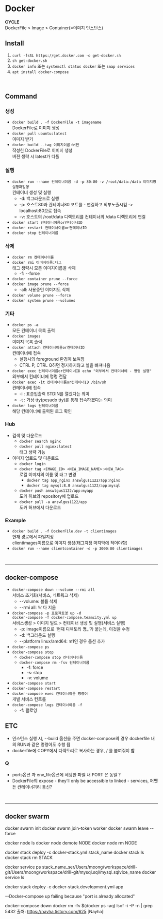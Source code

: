 # Docker

**CYCLE**\
DockerFile > Image > Container(=이미지 인스턴스)

## Install

1. `curl -fsSL https://get.docker.com -o get-docker.sh`
2. `sh get-docker.sh`
3. `docker info` 또는 `systemctl status docker` 또는 `snap services`
4. `apt install docker-compose`

<br />

## Command

### 생성

- `docker build . -f DockerFile -t imagename`\
  DockerFile로 이미지 생성
- `docker pull ubuntu:latest`\
  이미지 받기
- `docker build --tag 이미지이름:버젼`\
  작성한 DockerFile로 이미지 생성\
  버젼 생략 시 latest가 디폴

### 실행

- `docker run --name 컨테이너이름 -d -p 80:80 -v /root/data:/data 이미지명 실행파일명`\
  컨테이너 생성 및 실행
  - -d: 백그라운드로 실행
  - -p: 호스트80과 컨테이너80 포트를 - 연결하고 외부노출시킴 -> localhost:80으로 접속
  - -v: 호스트의 /root/data 디렉토리를 컨테이너의 /data 디렉토리에 연결
- `docker start 컨테이너이름or컨테이너ID`
- `docker restart 컨테이너이름or컨테이너ID`
- `docker stop 컨테이너이름`

### 삭제

- `docker rm 컨테이너이름`
- `docker rmi 이미지이름:태그`\
  태그 생략시 모든 이미지이름을 삭제
  - -f: --force
- `docker container prune --force`
- `docker image prune --force`
  - -all: 사용중인 이미지도 삭제
- `docker volume prune --force`
- `docker system prune --volumes`

### 기타

- `docker ps -a`\
  모든 컨테이너 목록 출력
- `docker images`\
  이미지 목록 출력
- `docker attach 컨테이너이름or컨테이너ID`\
  컨테이너에 접속
  - 실행시의 foreground 환경이 보여짐
  - CTRL P, CTRL Q하면 정지하지않고 쉘을 빠져나옴
- `docker exec 컨테이너이름or컨테이너ID echo "외부에서 컨테이너에 - 명령 실행"`\
  외부에서 컨테이너에 명령 전달
- `docker exec -it 컨테이너이름or컨테이너ID /bin/sh`\
  컨테이너에 접속
  - -i : 표준입출력 STDIN를 열겠다는 의미
  - -t : 가상 tty(pesudo tty)를 통해 접속하겠다는 의미
- `docker logs 컨테이너이름`\
  해당 컨테이너에 출력된 로그 확인

### Hub

- 검색 및 다운로드
  - `docker search nginx`
  - `docker pull nginx:latest`\
    태그 생략 가능
- 이미지 업로드 및 다운로드
  - `docker login`
  - `docker tag <IMAGE_ID> <NEW_IMAGE_NAME>:<NEW_TAG>`\
    로컬 이미지의 이름 및 태그 변경
    - `docker tag app_nginx answlgus1122/app:nginx`
    - `docker tag mysql:8.0 answlgus1122/app:mysql`
  - `docker push answlgus1122/app:myapp`\
    도커 허브의 repository에 업로드
  - `docker pull -a answlgus1122/app`\
    도커 허브에서 다운로드

### Example

- `docker build . -f DockerFile.dev -t clientimages`\
  현재 경로에서 파일지정\
  clientimages이름으로 이미지 생성(태그지정 마지막에 적어야함)
- `docker run --name clientcontainer -d -p 3000:80 clientimages`

<br />

---

## docker-compose

- `docker-compose down --volume --rmi all`\
  서비스 초기화(서비스, 네트워크 삭제)
  - --volume: 볼륨 삭제
  - --rmi all: 싹 다 지움
- `docker-compose -p 프로젝트명 up -d`\
  `docker-compose -f docker-compose.teamcity.yml up`\
  서비스생성 > 이미지 빌드 > 컨테이너 생성 및 실행(서비스 실행)
  - -p: image이름으로 '현재 디렉토리 명\_'가 붙는데, 이것을 수정
  - -d: 백그라운드 실행
  - --platform linux/amd64: m1인 경우 옵션 추가
- `docker-compose ps`
- `docker-compose stop`
  - `docker-compose stop 컨테이너이름`
  - `docker-compose rm -fsv 컨테이너이름`
    - -f: force
    - -s: stop
    - -v: volume
- `docker-compose start`
- `docker-compose restart`
- `docker-compose exec 컨테이너이름 명령어`\
  개별 서비스 컨트롤
- `docker-compose logs 컨테이너이름 -f`
  - -f: 팔로잉

## ETC

- 인스턴스 실행 시, --build 옵션을 주면 docker-compose의 경우 dockerfile 내의 RUN과 같은 명령어도 수행 됨
- dockerfile에 COPY에서 디렉토리로 복사하는 경우, / 를 붙여줘야 함

### Q

- ports옵션 과 env_file옵션에 세팅한 파일 내 PORT 은 동일 ?
- DockerFile의 expose - they’ll only be accessible to linked - services, 어쨋든 컨테이너끼리 통신?

<br />

---

## docker swarm

docker swarm init
docker swarm join-token worker
docker swarm leave --force

docker node ls
docker node demote NODE
docker node rm NODE

docker stack deploy -c docker-stack.yml stack_name
docker stack ls
docker stack rm STACK

docker service ps stack_name_ser/Users/moong/workspace/drill-git/Users/moong/workspace/drill-git/mysql.sql/mysql.sqlvice_name
docker service ls

docker stack deploy -c docker-stack.development.yml app

--Docker-compose up failing because "port is already allocated"

docker-compose down
docker rm -fv $(docker ps -aq)
lsof -i -P -n | grep 5432
출처: https://nayha.tistory.com/625 [Nayha]
